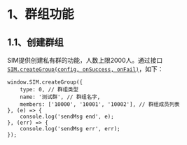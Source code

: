 # 1、群组功能
## 1.1、创建群组
SIM提供创建私有群的功能，人数上限2000人。通过接口[`SIM.createGroup(config, onSuccess, onFail)`]()，如下：

```
window.SIM.createGroup({
	type: 0, // 群组类型
	name: '测试群', // 群组名字,
	members: ['10000', '10001', '10002'], // 群组成员列表
}, (e) => {
	console.log('sendMsg end', e);
}, (err) => {
	console.log('sendMsg err', err);
});
```